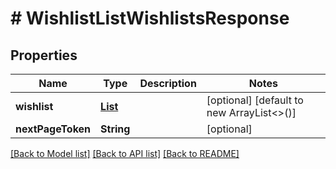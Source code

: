# # WishlistListWishlistsResponse


## Properties 


Name | Type | Description | Notes
------------ | ------------- | ------------- | -------------
**wishlist**| [**List<WishlistWishlistResponse>**](WishlistWishlistResponse.md) |   | [optional] [default to new ArrayList<>()]
**nextPageToken**| **String** |   | [optional]


[[Back to Model list]](../../README.md#models) [[Back to API list]](../../README.md#endpoints) [[Back to README]](../../README.md)

